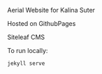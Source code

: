 Aerial Website for Kalina Suter

Hosted on GithubPages

Siteleaf CMS

To run locally:

```
jekyll serve
```

